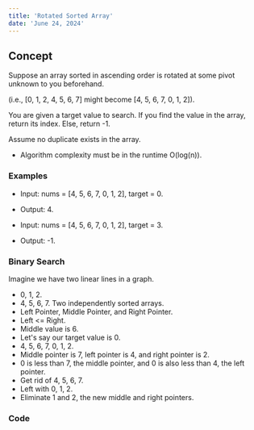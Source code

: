 ```yaml
---
title: 'Rotated Sorted Array'
date: 'June 24, 2024'
---
```


## Concept
Suppose an array sorted in ascending order is rotated at some pivot unknown to you beforehand.

(i.e., [0, 1, 2, 4, 5, 6, 7] might become [4, 5, 6, 7, 0, 1, 2]).

You are given a target value to search. If you find the value in the array, return its index. Else, return -1.

Assume no duplicate exists in the array.
- Algorithm complexity must be in the runtime O(log(n)).

### Examples
- Input: nums = [4, 5, 6, 7, 0, 1, 2], target = 0.
- Output: 4.

- Input: nums = [4, 5, 6, 7, 0, 1, 2], target = 3.
- Output: -1.

### Binary Search
Imagine we have two linear lines in a graph.
- 0, 1, 2.
- 4, 5, 6, 7.
Two independently sorted arrays.
- Left Pointer, Middle Pointer, and Right Pointer.
- Left <= Right.
- Middle value is 6.
- Let's say our target value is 0.
- 4, 5, 6, 7, 0, 1, 2.
- Middle pointer is 7, left pointer is 4, and right pointer is 2.
- 0 is less than 7, the middle pointer, and 0 is also less than 4, the left pointer.
- Get rid of 4, 5, 6, 7.
- Left with 0, 1, 2.
- Eliminate 1 and 2, the new middle and right pointers.

### Code
